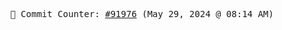 <p align="center">
    <samp>
        📮 Commit Counter: <a href="https://github.com/Javascript-void0/Javascript-void0/commits/main">#91976</a> (May 29, 2024 @ 08:14 AM)
    </samp>
</p>